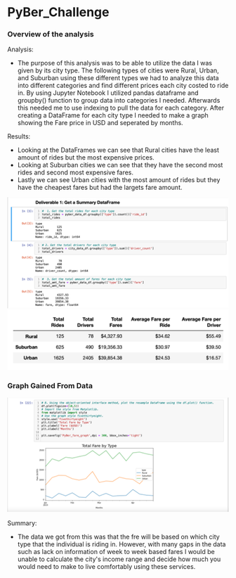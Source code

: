 # PyBer_Challenge

### Overview of the analysis
Analysis:
- The purpose of this analysis was to be able to utilize the data I was given by its city type. The following types of cities were Rural, Urban, and Suburban using these different types we had to analyze this data into different categories and find different prices each city costed to ride in. By using Jupyter Notebook I utilized pandas dataframe and groupby() function to group data into categories I needed. Afterwards this needed me to use indexing to pull the data for each category. After creating a DataFrame for each city type I needed to make a graph showing the Fare price in USD and seperated by months.

Results:
- Looking at the DataFrames we can see that Rural cities have the least amount of rides but the most expensive prices.
- Looking at Suburban cities we can see that they have the second most rides and second most expensive fares.
- Lastly we can see Urban cities with the most amount of rides but they have the cheapest fares but had the largets fare amount. 

![ss1](/ss1.png)
![ss2](/ss2.png)

### Graph Gained From Data

![chart](/chart.png)

Summary:
- The data we got from this was that the fre will be based on which city type that the individual is riding in. However, with many gaps in the data such as lack on information of week to week based fares I would be unable to calculate the city's income range and decide how much you would need to make to live comfortably using these services.

